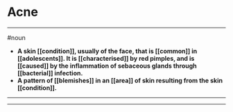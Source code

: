 # Acne
---
#noun
- **A skin [[condition]], usually of the face, that is [[common]] in [[adolescents]]. It is [[characterised]] by red pimples, and is [[caused]] by the inflammation of sebaceous glands through [[bacterial]] infection.**
- **A pattern of [[blemishes]] in an [[area]] of skin resulting from the skin [[condition]].**
---
---
